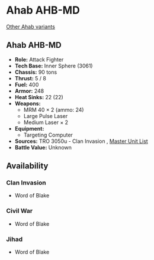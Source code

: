 # Ahab AHB-MD 

[Other Ahab variants](../ahab.md) 

## Ahab AHB-MD 

- **Role:** Attack Fighter 
- **Tech Base:** Inner Sphere (3061) 
- **Chassis:** 90 tons 
- **Thrust:** 5 / 8 
- **Fuel:** 400 
- **Armor:** 248 
- **Heat Sinks:** 22 (22) 
- **Weapons:** 
  - MRM 40 × 2 (ammo: 24) 
  - Large Pulse Laser 
  - Medium Laser × 2 
- **Equipment:** 
  - Targeting Computer 
- **Sources:** TRO 3050u - Clan Invasion , [Master Unit List](http://masterunitlist.info/Unit/Details/19) 
- **Battle Value:** Unknown 

## Availability 

### Clan Invasion 

- Word of Blake 

### Civil War 

- Word of Blake 

### Jihad 

- Word of Blake 

